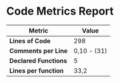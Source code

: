 # Code Metrics Report

| Metric                          | Value       |
|---------------------------------|-------------|
| **Lines of Code**               | 298         |
| **Comments per Line**           | 0,10 - (31) |
| **Declared Functions**          | 5           |
| **Lines per function**          | 33,2        |


